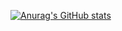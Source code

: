 [![Anurag's GitHub stats](https://github-readme-stats.vercel.app/api?username=Natabagass)](https://github.com/anuraghazra/github-readme-stats)
